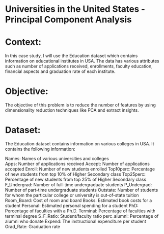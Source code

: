 # Universities in the United States - Principal Component Analysis

# Context:
In this case study, I will use the Education dataset which contains information on educational institutes in USA. The data has various attributes such as number of applications received, enrollments, faculty education, financial aspects and graduation rate of each institute.

# Objective:
The objective of this problem is to reduce the number of features by using dimensionality reduction techniques like PCA and extract insights.

# Dataset:
The Education dataset contains information on various colleges in USA. It contains the following information:

Names: Names of various universities and colleges <br>
Apps: Number of applications received
Accept: Number of applications accepted
Enroll: Number of new students enrolled
Top10perc: Percentage of new students from top 10% of Higher Secondary class
Top25perc: Percentage of new students from top 25% of Higher Secondary class
F_Undergrad: Number of full-time undergraduate students
P_Undergrad: Number of part-time undergraduate students
Outstate: Number of students for whom the particular college or university is out-of-state tuition
Room_Board: Cost of room and board
Books: Estimated book costs for a student
Personal: Estimated personal spending for a student
PhD: Percentage of faculties with a Ph.D.
Terminal: Percentage of faculties with terminal degree
S_F_Ratio: Student/faculty ratio
perc_alumni: Percentage of alumni who donate
Expend: The instructional expenditure per student
Grad_Rate: Graduation rate
